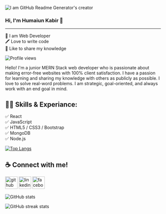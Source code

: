 ![I am GitHub Readme Generator's creator](https://media-exp1.licdn.com/dms/image/C4D16AQHRZHJvKi6cxQ/profile-displaybackgroundimage-shrink_350_1400/0/1638892391013?e=1644451200&v=beta&t=gf-8E3-VgQ5vq81XqCvrX2Pwztcv17-Y01dCO5vU8O0)

### Hi, I'm Humaiun Kabir 👋
<hr/>
<p>
👑 I am Web Developer <br>
🖍  Love to write code <br>
🎤 Like to share my knowledge <p>

![Profile views](https://gpvc.arturio.dev/Humaiun-Manik) 

Hello! I'm a junior MERN Stack web developer who is passionate about making error-free websites with 100% client satisfaction. I have a passion for learning and sharing my knowledge with others as publicly as possible. I love to solve real-word problems. I am strategic, goal-oriented, and always work with an end goal in mind.
 
## 👨‍💻 Skills & Experiance:
✅ React <br>
✅ JavaScript <br>
✅ HTML5 / CSS3 / Bootstrap <br>
✅ MongoDB <br>
✅ Node.js <br>
  
[![Top Langs](https://github-readme-stats.vercel.app/api/top-langs/?username=anuraghazra&layout=compact)](https://github.com/anuraghazra/github-readme-stats)

## ☕ Connect with me!
[<img src='https://cdn.jsdelivr.net/npm/simple-icons@3.0.1/icons/github.svg' alt='github' height='40'>](https://github.com/Humaiun-Manik)  [<img src='https://cdn.jsdelivr.net/npm/simple-icons@3.0.1/icons/linkedin.svg' alt='linkedin' height='40'>](https://www.linkedin.com/in/humaiun-kabir71//)  [<img src='https://cdn.jsdelivr.net/npm/simple-icons@3.0.1/icons/facebook.svg' alt='facebook' height='40'>](https://www.facebook.com/humaiun71)    
 
![GitHub stats](https://github-readme-stats.vercel.app/api?username=Humaiun-Manik&show_icons=true&count_private=true)  

![GitHub streak stats](https://github-readme-streak-stats.herokuapp.com/?user=Humaiun-Manik)
   
